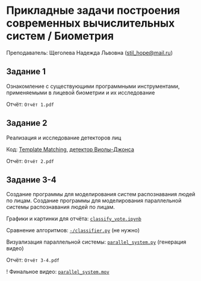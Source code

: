 # Прикладные задачи построения современных вычислительных систем / Биометрия
Преподаватель: Щеголева Надежда Львовна (stil_hope@mail.ru)

## Задание 1
Ознакомление с существующими программными инструментами, применяемыми в лицевой биометрии и их исследование

Отчёт: ``` Отчёт 1.pdf ```

## Задание 2
Реализация и исследование детекторов лиц

Код: [Template Matching](template_matching.py), [детектор Виолы-Джонса](viola_jones.py)

Отчёт: ``` Отчёт 2.pdf ```

## Задание 3-4
Создание программы для моделирования систем распознавания людей по лицам. Создание программы для моделирования параллельной системы распознавания людей по лицам.

Графики и картинки для отчёта: [``` classify_vote.ipynb ```](classify_vote.ipynb)

Сравнение алгоритмов: [``` -/classifier.py ```](-/classifier.py) (не нужно)

Визуализация параллельной системы: [``` parallel_system.py ```](parallel_system.py) (генерация видео)

Отчёт: ``` Отчёт 3-4.pdf ```

! Финальное видео: [``` parallel_system.mov ```](parallel_system.mov)